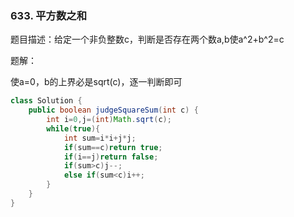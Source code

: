### 633. 平方数之和
题目描述：给定一个非负整数c，判断是否存在两个数a,b使a^2+b^2=c

题解：

使a=0，b的上界必是sqrt(c)，逐一判断即可

```java
class Solution {
    public boolean judgeSquareSum(int c) {
        int i=0,j=(int)Math.sqrt(c);
        while(true){
            int sum=i*i+j*j;
            if(sum==c)return true;
            if(i==j)return false;
            if(sum>c)j--;
            else if(sum<c)i++;
        }
    }
}
```